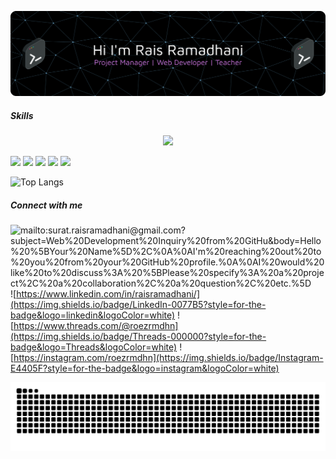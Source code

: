 <!-- ## Hi there 👋 -->

![Rais Ramadhani](images/github-header.png)

##### Skills

<p align="center">
  <a href="https://skillicons.dev">
    <img src="https://skillicons.dev/icons?i=git,python,r,php,javascript,laravel,tailwind,nodejs&theme=dark" />
  </a>
</p>

<img src="https://img.shields.io/badge/Keras-FF0000?style=for-the-badge&logo=keras&logoColor=white">
<img src="https://img.shields.io/badge/TensorFlow-FF6F00?style=for-the-badge&logo=tensorflow&logoColor=white">
<img src="https://img.shields.io/badge/Google%20Analytics-E37400?style=for-the-badge&logo=google%20analytics&logoColor=white">
<img src="https://img.shields.io/badge/Cloudflare-F38020?style=for-the-badge&logo=Cloudflare&logoColor=white">
<img src="https://img.shields.io/badge/ngrok-140648?style=for-the-badge&logo=Ngrok&logoColor=white">

![Top Langs](https://github-readme-stats.vercel.app/api/top-langs/?username=raisramadhani&layout=donut)

##### Connect with me

![mailto:surat.raisramadhani@gmail.com?subject=Web%20Development%20Inquiry%20from%20GitHu&body=Hello%20%5BYour%20Name%5D%2C%0A%0AI'm%20reaching%20out%20to%20you%20from%20your%20GitHub%20profile.%0A%0AI%20would%20like%20to%20discuss%3A%20%5BPlease%20specify%3A%20a%20project%2C%20a%20collaboration%2C%20a%20question%2C%20etc.%5D](https://img.shields.io/badge/Gmail-D14836?style=for-the-badge&logo=gmail&logoColor=white) ![https://www.linkedin.com/in/raisramadhani/](https://img.shields.io/badge/LinkedIn-0077B5?style=for-the-badge&logo=linkedin&logoColor=white) ![https://www.threads.com/@roezrmdhn](https://img.shields.io/badge/Threads-000000?style=for-the-badge&logo=Threads&logoColor=white) ![https://instagram.com/roezrmdhn](https://img.shields.io/badge/Instagram-E4405F?style=for-the-badge&logo=instagram&logoColor=white)

<img src="https://raw.githubusercontent.com/raisramadhani/raisramadhani/output/snake.svg" alt="Snake animation" />

###

<!--
**raisramadhani/raisramadhani** is a ✨ _special_ ✨ repository because its `README.md` (this file) appears on your GitHub profile.

Here are some ideas to get you started:

- 🔭 I’m currently working on ...
- 🌱 I’m currently learning ...
- 👯 I’m looking to collaborate on ...
- 🤔 I’m looking for help with ...
- 💬 Ask me about ...
- 📫 How to reach me: ...
- 😄 Pronouns: ...
- ⚡ Fun fact: ...
-->
